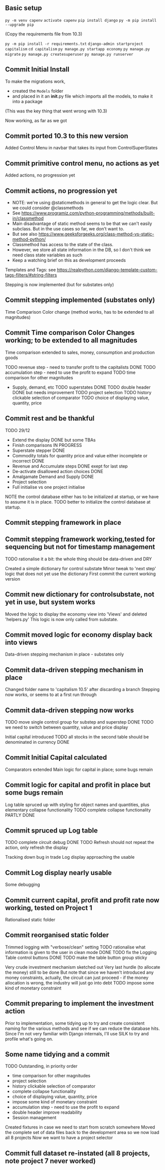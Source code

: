 ## Basic setup

`py -m venv capenv`
`activate capenv`
`pip install django`
`py -m pip install --upgrade pip`

(Copy the requirements file from 10.3)

`py -m pip install -r requirements.txt`
`django-admin startproject capitalism`
`cd capitalism`
`py manage.py startapp economy`
`py manage.py migrate`
`py manage.py createsuperuser`
`py manage.py runserver`

## Commit Initial Install

To make the migrations work, 
* created the `Models` folder 
* and placed in it an __init__.py file which imports all the models, to make it into a package

(This was the key thing that went wrong with 10.3)

Now working, as far as we got

## Commit ported 10.3 to this new version

Added Control Menu in navbar that takes its input from ControlSuperStates

## Commit primitive control menu, no actions as yet

Added actions, no progression yet

## Commit actions, no progression yet

* NOTE: we're using @staticmethods in general to get the logic clear. But we could consider @classmethods
* See https://www.programiz.com/python-programming/methods/built-in/classmethod
* Main disadvantage of static method seems to be that we can't easily subclass. But in the use cases so far, we don't want to.
* But see also https://www.geeksforgeeks.org/class-method-vs-static-method-python/
* Classmethod has access to the state of the class.
* However, we store all state information in the DB, so I don't think we need class state variables as such
* Keep a watching brief on this as development proceeds

Templates and Tags: see https://realpython.com/django-template-custom-tags-filters/#string-filters

Stepping is now implemented (but for substates only)

## Commit stepping implemented (substates only)

Time Comparison Color change (method works, has to be extended to all magnitudes)

## Commit Time comparison Color Changes working; to be extended to all magnitudes

Time comparison extended to sales, money, consumption and production goods

TODO revenue step - need to transfer profit to the capitalists DONE
TODO accumulation step - need to use the profit to expand
TODO time comparison for other magnitudes
* Supply, demand, etc
TODO superstates DONE
TODO double header DONE but needs improvement
TODO project selection
TODO history clickable selection of comparator
TODO choice of displaying value, quantity, price

## Commit rest and be thankful

TODO 29/12
* Extend the display DONE but some TBAs
* Finish comparisons IN PROGRESS
* Superstate stepper DONE
* Commodity totals for quantity price and value either incomplete or incorrect DONE
* Revenue and Accumulate steps DONE exept for last step
* De-activate disallowed action choices DONE
* Amalgamate Demand and Supply DONE
* Project selection
* Full initialise vs one project initialise

NOTE the control database either has to be initialized at startup, or we have to assume it is in place.
TODO better to initialize the control database at startup.

## Commit stepping framework in place

## Commit stepping framework working,tested for sequencing but not for timestamp management

TODO rationalise it a bit: the whole thing should be data-driven and DRY

Created a simple dictionary for control substate
Minor tweak to 'next step' logic that does not yet use the dictionary
First commit the current working version

## Commit new dictionary for controlsubstate, not yet in use, but system works

Moved the logic to display the economy view into 'Views' and deleted 'helpers.py'
This logic is now only called from substate.

## Commit moved logic for economy display back into views

Data-driven stepping mechanism in place - substates only

## Commit data-driven stepping mechanism in place

Changed folder name to 'capitalism 10.5' after discarding a branch
Stepping now works, or seems to at a first run through


## Commit data-driven stepping now works

TODO move single control group for substep and superstep DONE
TODO we need to switch between quantity, value and price display

Initial capital introduced
TODO all stocks in the second table should be denominated in currency DONE

## Commit Initial Capital calculated

Comparators extended
Main logic for capital in place; some bugs remain

## Commit logic for capital and profit in place but some bugs remain

Log table spruced up with styling for object names and quantities, plus elementary collapse functionality
TODO complete collapse functionality PARTLY DONE

## Commit spruced up Log table

TODO complete circuit debug DONE
TODO Refresh should not repeat the action, only refresh the display

Tracking down bug in trade
Log display approaching the usable

## Commit Log display nearly usable

Some debugging

## Commit current capital, profit and profit rate now working, tested on Project 1

Rationalised static folder

## Commit reorganised static folder

Trimmed logging with "verbose/clean" setting
TODO rationalise what information is given to the user in clean mode DONE
TODO fix the Logging Table control buttons DONE
TODO make the table button group sticky

Very crude investment mechanism sketched out
Very last hurdle (to allocate the money) still to be done
But note that since we haven't introduced any money constraints, actually, the circuit can just proceed - if the money allocation is wrong, the industry will just go into debt
TODO impose some kind of monetary constraint

## Commit preparing to implement the investment action

Prior to implementation, some tidying up to try and create consistent naming for the various methods
and see if we can reduce the database hits. Since I'm not very familiar with Django internals, I'll 
use SILK to try and profile what's going on.

## Some name tidying and a commit


TODO Outstanding, in priority order
* time comparison for other magnitudes
* project selection
* history clickable selection of comparator
* complete collapse functionality 
* choice of displaying value, quantity, price
* impose some kind of monetary constraint
* accumulation step - need to use the profit to expand
* double header improve readability
* Session management


Created fixtures in case we need to start from scratch somewhere
Moved the complete set of data files back to the development area so we now load all 8 projects
Now we want to have a project selector

## Commit full dataset re-instated (all 8 projects, note project 7 never worked)
